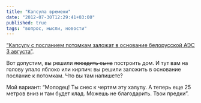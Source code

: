 ```yaml
---
title: "Капсула времени"
date: "2012-07-30T12:29:41+03:00"
published: true
tags: "вопрос, мысли, новости"
---
```


[“Капсулу с посланием потомкам заложат в основание белорусской АЭС 3 августа”](http://realt.onliner.by/2012/07/30/kapsula).

Вот допустим, вы решили ~~посадить сына~~ построить дом. И тут вам на голову упало яблоко или кирпич: вы решили заложить
в основание послание к потомкам. Что вы там напишете?

Мой вариант: “Молодец! Ты снес к чертям эту халупу. А теперь еще 25 метров вниз и там будет клад. Можешь не благодарить.
Твои предки”.
